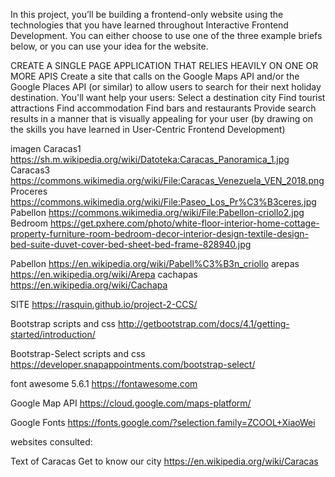 In this project, you’ll be building a frontend-only website using the technologies that you have learned throughout Interactive Frontend Development. You can either choose to use one of the three example briefs below, or you can use your idea for the website.

CREATE A SINGLE PAGE APPLICATION THAT RELIES HEAVILY ON ONE OR MORE APIS
Create a site that calls on the Google Maps API and/or the Google Places API (or similar) to allow users to search for their next holiday destination. You'll want help your users:
Select a destination city
Find tourist attractions
Find accommodation
Find bars and restaurants
Provide search results in a manner that is visually appealing for your user (by drawing on the skills you have learned in User-Centric Frontend Development)


imagen 
Caracas1 https://sh.m.wikipedia.org/wiki/Datoteka:Caracas_Panoramica_1.jpg
Caracas3 https://commons.wikimedia.org/wiki/File:Caracas_Venezuela_VEN_2018.png
Proceres https://commons.wikimedia.org/wiki/File:Paseo_Los_Pr%C3%B3ceres.jpg
Pabellon https://commons.wikimedia.org/wiki/File:Pabellon-criollo2.jpg
Bedroom https://get.pxhere.com/photo/white-floor-interior-home-cottage-property-furniture-room-bedroom-decor-interior-design-textile-design-bed-suite-duvet-cover-bed-sheet-bed-frame-828940.jpg

Pabellon https://en.wikipedia.org/wiki/Pabell%C3%B3n_criollo
arepas https://en.wikipedia.org/wiki/Arepa
cachapas https://en.wikipedia.org/wiki/Cachapa
 
SITE https://rasquin.github.io/project-2-CCS/

Bootstrap scripts and css http://getbootstrap.com/docs/4.1/getting-started/introduction/

Bootstrap-Select scripts and css https://developer.snapappointments.com/bootstrap-select/

font awesome 5.6.1 https://fontawesome.com

Google Map API https://cloud.google.com/maps-platform/

Google Fonts https://fonts.google.com/?selection.family=ZCOOL+XiaoWei


websites consulted:

Text of Caracas Get to know our city https://en.wikipedia.org/wiki/Caracas
